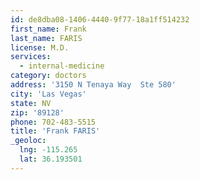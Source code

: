 ```yaml
---
id: de8dba08-1406-4440-9f77-18a1ff514232
first_name: Frank
last_name: FARIS
license: M.D.
services:
  - internal-medicine
category: doctors
address: '3150 N Tenaya Way  Ste 580'
city: 'Las Vegas'
state: NV
zip: '89128'
phone: 702-483-5515
title: 'Frank FARIS'
_geoloc:
  lng: -115.265
  lat: 36.193501
---
```


